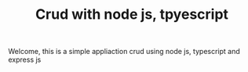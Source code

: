 <h1 align="center">Crud with node js, tpyescript </h1> <br>
<p>Welcome, this is a simple appliaction crud using node js, typescript and express js</p>



